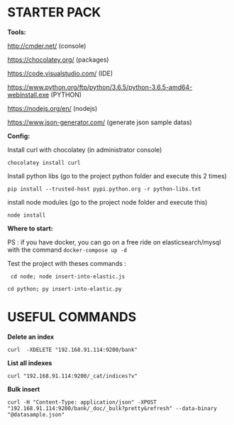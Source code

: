 # STARTER PACK

**Tools:**

http://cmder.net/  (console)

https://chocolatey.org/  (packages)

https://code.visualstudio.com/ (IDE)

https://www.python.org/ftp/python/3.6.5/python-3.6.5-amd64-webinstall.exe (PYTHON)

https://nodejs.org/en/ (nodejs)

https://www.json-generator.com/ (generate json sample datas)

**Config:**

Install curl with chocolatey (in administrator console)

`chocolatey install curl`

Install python libs (go to the project python folder and execute this 2 times)

`pip install --trusted-host pypi.python.org -r python-libs.txt`

install node modules (go to the project node folder and execute this)

`node install`

**Where to start:**

PS : if you have docker, you can go on a free ride on elasticsearch/mysql with the command
`docker-compose up -d`

Test the project with theses commands :

`
cd node;
node insert-into-elastic.js`

`cd python;
py insert-into-elastic.py`

# USEFUL COMMANDS

**Delete an index**

`curl  -XDELETE "192.168.91.114:9200/bank"`

**List all indexes**

`curl "192.168.91.114:9200/_cat/indices?v"`

**Bulk insert**

`curl -H "Content-Type: application/json" -XPOST "192.168.91.114:9200/bank/_doc/_bulk?pretty&refresh" --data-binary "@datasample.json"`
